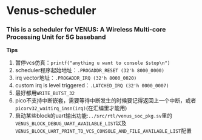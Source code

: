 # Venus-scheduler
###  This is a scheduler for VENUS: A Wireless Multi-core Processing Unit for 5G baseband
**Tips**
1.  暂停vcs仿真：`printf("anything u want to console $stop\n")`
2. scheduler程序起始地址：`.PROGADDR_RESET (32'h 8000_0000)`
3. irq vector地址：`.PROGADDR_IRQ (32'h 8000_0020)`
4. custom irq is level triggered：`.LATCHED_IRQ (32'h 0000_0007)`
5. 最好都用`WRITE_BUTST_32`
6. pico不支持中断嵌套，需要等待中断发生的时候要记得返回上一个中断，或者`picorv32_waitirq_insn(irq)`(在汇编里才能用)
7. 启动某些block的uart输出功能:`../src/rtl/venus_soc_pkg.sv`里的`VENUS_BLOCK_DEBUG_UART_AVAILABLE_LIST`以及`VENUS_BLOCK_UART_PRINT_TO_VCS_CONSOLE_AND_FILE_AVAILABLE_LIST`配置
